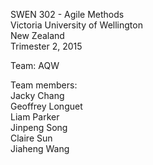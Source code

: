 SWEN 302 - Agile Methods<br />
Victoria University of Wellington<br />
New Zealand<br />
Trimester 2, 2015<br />

Team: AQW

Team members:<br />
Jacky Chang<br />
Geoffrey Longuet<br />
Liam Parker<br />
Jinpeng Song<br />
Claire Sun<br />
Jiaheng Wang
